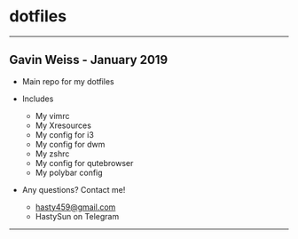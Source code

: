 # dotfiles
-----------------------------
Gavin Weiss - January 2019
-----------------------------
- Main repo for my dotfiles

- Includes
	- My vimrc
	- My Xresources
	- My config for i3
	- My config for dwm
	- My zshrc
	- My config for qutebrowser
	- My polybar config

- Any questions? Contact me!
	- hasty459@gmail.com
	- HastySun on Telegram
-----------------------------
